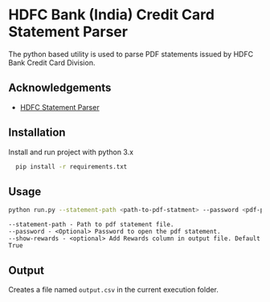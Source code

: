 
# HDFC Bank (India) Credit Card Statement Parser

The python based utility is used to parse PDF statements issued by HDFC Bank Credit Card Division.


## Acknowledgements

 - [HDFC Statement Parser](https://github.com/santosh1994/hdfc-creditcard-statement-parser)
## Installation

Install and run project with python 3.x

```bash
  pip install -r requirements.txt 
```
    
## Usage

```bash
python run.py --statement-path <path-to-pdf-statment> --password <pdf-password-optional> --show-diners-rewards <flag-for-rewards>
```
```
--statement-path - Path to pdf statement file.
--password - <Optional> Password to open the pdf statement.
--show-rewards - <optional> Add Rewards column in output file. Default True
```

## Output

Creates a file named `output.csv` in the current execution folder.

